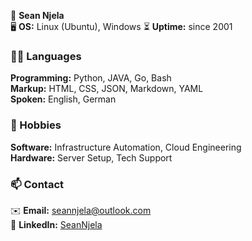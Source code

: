 🌟 **Sean Njela**  
🖥️ **OS:** Linux (Ubuntu), Windows
⏳ **Uptime:** since 2001 

### 🧑‍💻 Languages  
**Programming:** Python, JAVA, Go, Bash  
**Markup:** HTML, CSS, JSON, Markdown, YAML  
**Spoken:** English, German  

### 🎨 Hobbies  
**Software:** Infrastructure Automation, Cloud Engineering  
**Hardware:** Server Setup, Tech Support  

### 📫 Contact  
✉️ **Email:** seannjela@outlook.com  
🔗 **LinkedIn:** [SeanNjela](https://www.linkedin.com/in/seannjela) 
